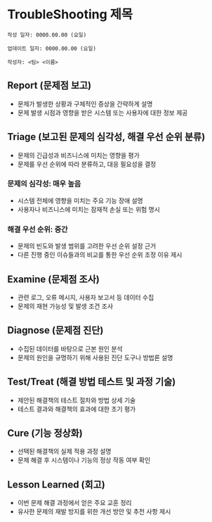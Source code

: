 # TroubleShooting 제목

```
작성 일자: 0000.00.00 (요일)

업데이트 일자: 0000.00.00 (요일)

작성자: <팀> <이름>
```

## Report (문제점 보고)

- 문제가 발생한 상황과 구체적인 증상을 간략하게 설명
- 문제 발생 시점과 영향을 받은 시스템 또는 사용자에 대한 정보 제공

## Triage (보고된 문제의 심각성, 해결 우선 순위 분류)

- 문제의 긴급성과 비즈니스에 미치는 영향을 평가
- 문제를 우선 순위에 따라 분류하고, 대응 필요성을 결정

### 문제의 심각성:  매우 높음

- 시스템 전체에 영향을 미치는 주요 기능 장애 설명
- 사용자나 비즈니스에 미치는 잠재적 손실 또는 위험 명시

### 해결 우선 순위:  중간

- 문제의 빈도와 발생 범위를 고려한 우선 순위 설정 근거
- 다른 진행 중인 이슈들과의 비교를 통한 우선 순위 조정 이유 제시

## Examine (문제점 조사)

- 관련 로그, 오류 메시지, 사용자 보고서 등 데이터 수집
- 문제의 재현 가능성 및 발생 조건 조사

## Diagnose (문제점 진단)

- 수집된 데이터를 바탕으로 근본 원인 분석
- 문제의 원인을 규명하기 위해 사용된 진단 도구나 방법론 설명

## Test/Treat (해결 방법 테스트 및 과정 기술)

- 제안된 해결책의 테스트 절차와 방법 상세 기술
- 테스트 결과와 해결책의 효과에 대한 초기 평가

## Cure (기능 정상화)

- 선택된 해결책의 실제 적용 과정 설명
- 문제 해결 후 시스템이나 기능의 정상 작동 여부 확인

## Lesson Learned (회고)

- 이번 문제 해결 과정에서 얻은 주요 교훈 정리
- 유사한 문제의 재발 방지를 위한 개선 방안 및 추천 사항 제시